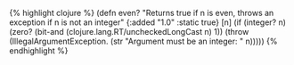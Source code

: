 {% highlight clojure %}
(defn even?
  "Returns true if n is even, throws an exception if n is not an integer"
  {:added "1.0"
   :static true}
   [n] (if (integer? n)
        (zero? (bit-and (clojure.lang.RT/uncheckedLongCast n) 1))
        (throw (IllegalArgumentException. (str "Argument must be an integer: " n)))))
{% endhighlight %}
